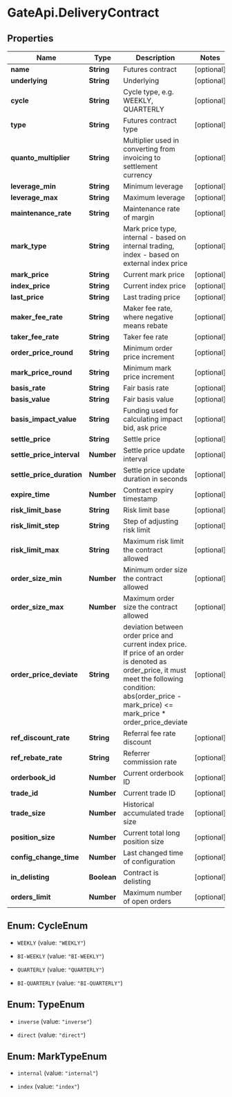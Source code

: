 # GateApi.DeliveryContract

## Properties

Name | Type | Description | Notes
------------ | ------------- | ------------- | -------------
**name** | **String** | Futures contract | [optional] 
**underlying** | **String** | Underlying | [optional] 
**cycle** | **String** | Cycle type, e.g. WEEKLY, QUARTERLY | [optional] 
**type** | **String** | Futures contract type | [optional] 
**quanto_multiplier** | **String** | Multiplier used in converting from invoicing to settlement currency | [optional] 
**leverage_min** | **String** | Minimum leverage | [optional] 
**leverage_max** | **String** | Maximum leverage | [optional] 
**maintenance_rate** | **String** | Maintenance rate of margin | [optional] 
**mark_type** | **String** | Mark price type, internal - based on internal trading, index - based on external index price | [optional] 
**mark_price** | **String** | Current mark price | [optional] 
**index_price** | **String** | Current index price | [optional] 
**last_price** | **String** | Last trading price | [optional] 
**maker_fee_rate** | **String** | Maker fee rate, where negative means rebate | [optional] 
**taker_fee_rate** | **String** | Taker fee rate | [optional] 
**order_price_round** | **String** | Minimum order price increment | [optional] 
**mark_price_round** | **String** | Minimum mark price increment | [optional] 
**basis_rate** | **String** | Fair basis rate | [optional] 
**basis_value** | **String** | Fair basis value | [optional] 
**basis_impact_value** | **String** | Funding used for calculating impact bid, ask price | [optional] 
**settle_price** | **String** | Settle price | [optional] 
**settle_price_interval** | **Number** | Settle price update interval | [optional] 
**settle_price_duration** | **Number** | Settle price update duration in seconds | [optional] 
**expire_time** | **Number** | Contract expiry timestamp | [optional] 
**risk_limit_base** | **String** | Risk limit base | [optional] 
**risk_limit_step** | **String** | Step of adjusting risk limit | [optional] 
**risk_limit_max** | **String** | Maximum risk limit the contract allowed | [optional] 
**order_size_min** | **Number** | Minimum order size the contract allowed | [optional] 
**order_size_max** | **Number** | Maximum order size the contract allowed | [optional] 
**order_price_deviate** | **String** | deviation between order price and current index price. If price of an order is denoted as order_price, it must meet the following condition:      abs(order_price - mark_price) &lt;&#x3D; mark_price * order_price_deviate | [optional] 
**ref_discount_rate** | **String** | Referral fee rate discount | [optional] 
**ref_rebate_rate** | **String** | Referrer commission rate | [optional] 
**orderbook_id** | **Number** | Current orderbook ID | [optional] 
**trade_id** | **Number** | Current trade ID | [optional] 
**trade_size** | **Number** | Historical accumulated trade size | [optional] 
**position_size** | **Number** | Current total long position size | [optional] 
**config_change_time** | **Number** | Last changed time of configuration | [optional] 
**in_delisting** | **Boolean** | Contract is delisting | [optional] 
**orders_limit** | **Number** | Maximum number of open orders | [optional] 

## Enum: CycleEnum

* `WEEKLY` (value: `"WEEKLY"`)

* `BI-WEEKLY` (value: `"BI-WEEKLY"`)

* `QUARTERLY` (value: `"QUARTERLY"`)

* `BI-QUARTERLY` (value: `"BI-QUARTERLY"`)


## Enum: TypeEnum

* `inverse` (value: `"inverse"`)

* `direct` (value: `"direct"`)


## Enum: MarkTypeEnum

* `internal` (value: `"internal"`)

* `index` (value: `"index"`)


